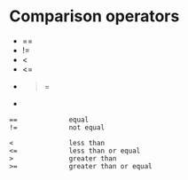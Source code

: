 # Comparison operators


* ==
* !=
* <
* <=
* >=
* >

```
==             equal
!=             not equal

<              less than
<=             less than or equal
>              greater than
>=             greater than or equal
```


